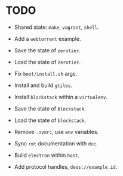 # TODO

* Shared state: `make`, `vagrant`, `shell`.

* Add a `webtorrent` example.

* Save the state of `zerotier`.

* Load the state of `zerotier`.

* Fix `boot/install.sh` args.

* Install and build `gtiles`.

* Install `blockstack` within a `virtualenv`.

* Save the state of `blockstack`.

* Load the state of `blockstack`.

* Remove `.nvmrc`, use `env` variables.

* Sync `rmt` documentation with `doc`.

* Build `electron` within `host`.

* Add protocol handles, `deos://example.id`.
